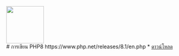<img src="https://www.php.net/images/logos/new-php-logo.svg"  width="100">
<br/>
# การเขียน PHP8  https://www.php.net/releases/8.1/en.php
* <a href=" https://downloads.php.net/~pierrick/"> ดาวน์โหลด <a/>




